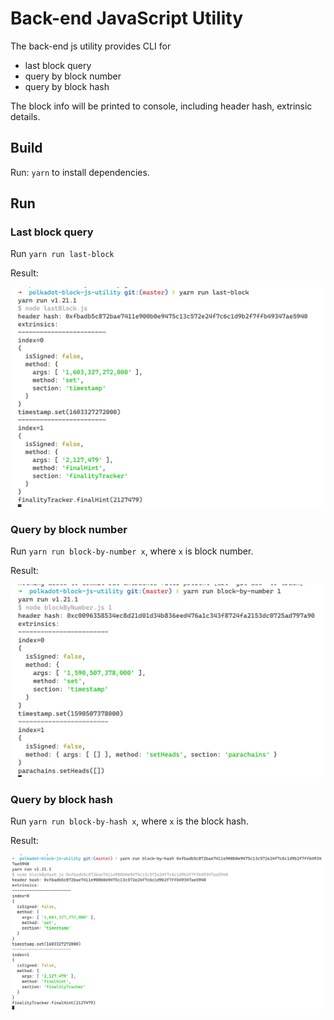 # Back-end JavaScript Utility

The back-end js utility provides CLI for
- last block query
- query by block number
- query by block hash

The block info will be printed to console, including header hash, extrinsic details.

## Build

Run: `yarn` to install dependencies.

## Run

### Last block query

Run `yarn run last-block`

Result:

![](last-block.png)

### Query by block number

Run `yarn run block-by-number x`, where `x` is block number.

Result:

![](block-by-number.png)

### Query by block hash

Run `yarn run block-by-hash x`, where `x` is the block hash.

Result:

![](block-by-hash.png)
